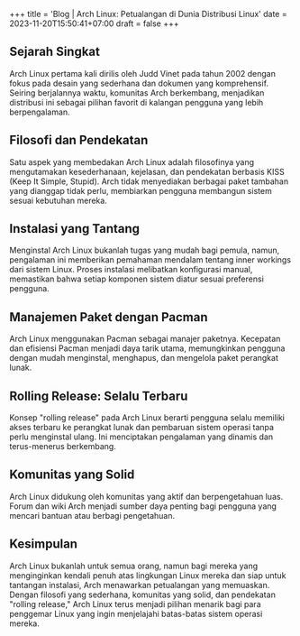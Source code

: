 +++
title = 'Blog | Arch Linux: Petualangan di Dunia Distribusi Linux'
date = 2023-11-20T15:50:41+07:00
draft = false
+++

## Sejarah Singkat

Arch Linux pertama kali dirilis oleh Judd Vinet pada tahun 2002 dengan fokus pada desain yang sederhana dan dokumen yang komprehensif. Seiring berjalannya waktu, komunitas Arch berkembang, menjadikan distribusi ini sebagai pilihan favorit di kalangan pengguna yang lebih berpengalaman.

## Filosofi dan Pendekatan

Satu aspek yang membedakan Arch Linux adalah filosofinya yang mengutamakan kesederhanaan, kejelasan, dan pendekatan berbasis KISS (Keep It Simple, Stupid). Arch tidak menyediakan berbagai paket tambahan yang dianggap tidak perlu, membiarkan pengguna membangun sistem sesuai kebutuhan mereka.

## Instalasi yang Tantang

Menginstal Arch Linux bukanlah tugas yang mudah bagi pemula, namun, pengalaman ini memberikan pemahaman mendalam tentang inner workings dari sistem Linux. Proses instalasi melibatkan konfigurasi manual, memastikan bahwa setiap komponen sistem diatur sesuai preferensi pengguna.

## Manajemen Paket dengan Pacman

Arch Linux menggunakan Pacman sebagai manajer paketnya. Kecepatan dan efisiensi Pacman menjadi daya tarik utama, memungkinkan pengguna dengan mudah menginstal, menghapus, dan mengelola paket perangkat lunak.

## Rolling Release: Selalu Terbaru

Konsep "rolling release" pada Arch Linux berarti pengguna selalu memiliki akses terbaru ke perangkat lunak dan pembaruan sistem operasi tanpa perlu menginstal ulang. Ini menciptakan pengalaman yang dinamis dan terus-menerus berkembang.

## Komunitas yang Solid

Arch Linux didukung oleh komunitas yang aktif dan berpengetahuan luas. Forum dan wiki Arch menjadi sumber daya penting bagi pengguna yang mencari bantuan atau berbagi pengetahuan.

## Kesimpulan

Arch Linux bukanlah untuk semua orang, namun bagi mereka yang menginginkan kendali penuh atas lingkungan Linux mereka dan siap untuk tantangan instalasi, Arch menawarkan petualangan yang memuaskan. Dengan filosofi yang sederhana, komunitas yang solid, dan pendekatan "rolling release," Arch Linux terus menjadi pilihan menarik bagi para penggemar Linux yang ingin menjelajahi batas-batas sistem operasi mereka.
